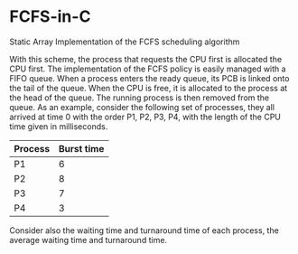 # FCFS-in-C
Static Array Implementation of the FCFS scheduling algorithm

With this scheme, the process that requests the CPU first is allocated the CPU first. The 
implementation of the FCFS policy is easily managed with a FIFO queue. When a process 
enters the ready queue, its PCB is linked onto the tail of the queue. When the CPU is free, it is 
allocated to the process at the head of the queue. The running process is then removed from 
the queue.
 As an example, consider the following set of processes, they all arrived at time 0 with the 
order P1, P2, P3, P4, with the length of the CPU time given in milliseconds.

Process|Burst time
-------|----------
P1|6
P2|8  
P3|7       
P4|3   

Consider also the waiting time and turnaround time of each process, the average waiting 
time and turnaround time.

